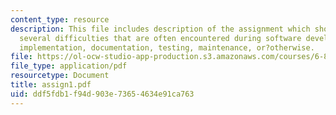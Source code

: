 ```yaml
---
content_type: resource
description: This file includes description of the assignment which should include
  several difficulties that are often encountered during software development - design,
  implementation, documentation, testing, maintenance, or?otherwise.
file: https://ol-ocw-studio-app-production.s3.amazonaws.com/courses/6-883-program-analysis-fall-2005/ddf5fdb1f94d903e73654634e91ca763_assign1.pdf
file_type: application/pdf
resourcetype: Document
title: assign1.pdf
uid: ddf5fdb1-f94d-903e-7365-4634e91ca763
---
```

